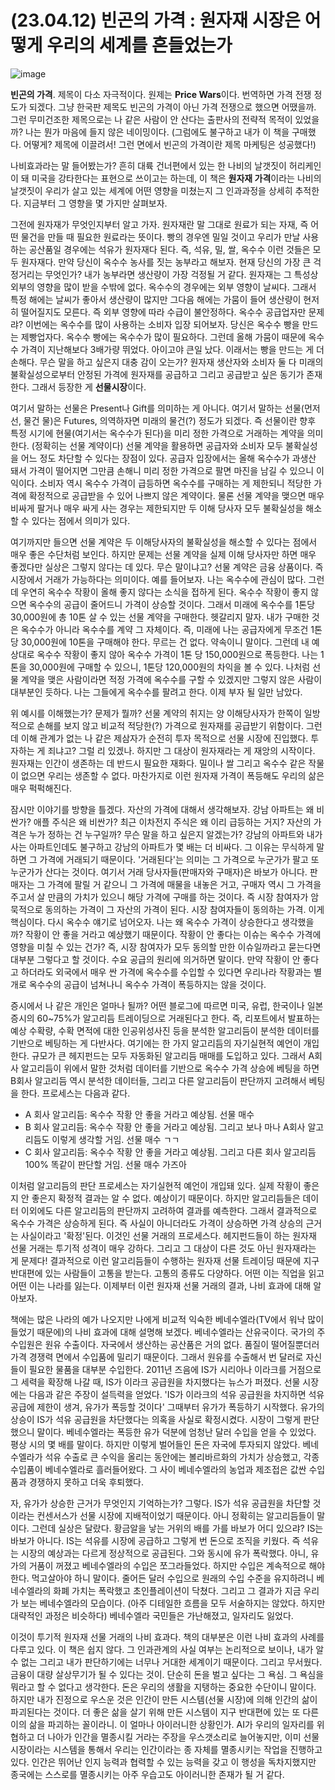 # (23.04.12) 빈곤의 가격 : 원자재 시장은 어떻게 우리의 세계를 흔들었는가

![image](https://postfiles.pstatic.net/MjAyNTA0MDRfMjc0/MDAxNzQzNzYxMDQ0MzI1.0-0-0-0-0-0-0-0-0-0-0-0-0-0-0-0-0-0-0-0-0-0-0-0-0-0-0-0-0-0-0-0-0.png/image.png?type=w773)

**빈곤의 가격**. 제목이 다소 자극적이다. 원제는 **Price Wars**이다. 번역하면 가격 전쟁 정도가 되겠다. 그냥 한국판 제목도 빈곤의 가격이 아닌 가격 전쟁으로 했으면 어땠을까. 그런 무미건조한 제목으로는 나 같은 사람이 안 산다는 출판사의 전략적 목적이 있었을까? 나는 뭔가 마음에 들지 않은 네이밍이다. (그럼에도 불구하고 내가 이 책을 구매했다. 어떻게? 제목에 이끌려서! 그런 면에서 빈곤의 가격이란 제목 마케팅은 성공했다!)

나비효과라는 말 들어봤는가? 흔히 대륙 건너편에서 있는 한 나비의 날갯짓이 허리케인이 돼 미국을 강타한다는 표현으로 쓰이고는 하는데, 이 책은 **원자재 가격**이라는 나비의 날갯짓이 우리가 살고 있는 세계에 어떤 영향을 미쳤는지 그 인과과정을 상세히 추적한다. 지금부터 그 영향을 몇 가지만 살펴보자.

그전에 원자재가 무엇인지부터 알고 가자. 원자재란 말 그대로 원료가 되는 자재, 즉 어떤 물건을 만들 때 필요한 원료라는 뜻이다. 빵의 경우엔 밀일 것이고 우리가 만날 사용하는 공산품일 경우에는 석유가 원자재다 된다. 즉, 석유, 밀, 쌀, 옥수수 이런 것들은 모두 원자재다. 만약 당신이 옥수수 농사를 짓는 농부라고 해보자. 현재 당신의 가장 큰 걱정거리는 무엇인가? 내가 농부라면 생산량이 가장 걱정될 거 같다. 원자재는 그 특성상 외부의 영향을 많이 받을 수밖에 없다. 옥수수의 경우에는 외부 영향이 날씨다. 그래서 특정 해에는 날씨가 좋아서 생산량이 많지만 그다음 해에는 가뭄이 들어 생산량이 현저히 떨어질지도 모른다. 즉 외부 영향에 따라 수급이 불안정하다. 옥수수 공급업자만 문제랴? 이번에는 옥수수를 많이 사용하는 소비자 입장 되어보자. 당신은 옥수수 빵을 만드는 제빵업자다. 옥수수 빵에는 옥수수가 많이 필요하다. 그런데 올해 가뭄이 때문에 옥수수 가격이 지난해보다 3배가량 뛰었다. 아이고야 큰일 났다. 이래서는 빵을 만드는 게 더 손해다. 무슨 말을 하고 싶은지 대충 감이 오는가? 원자재 생산자와 소비자 둘 다 미래의 불확실성으로부터 안정된 가격에 원자재를 공급하고 그리고 공급받고 싶은 동기가 존재한다. 그래서 등장한 게 **선물시장**이다.

여기서 말하는 선물은 Present나 Gift를 의미하는 게 아니다. 여기서 말하는 선물(먼저 선, 물건 물)은 Futures, 의역하자면 미래의 물건(?) 정도가 되겠다. 즉 선물이란 향후 특정 시기에 현물(여기서는 옥수수가 된다)을 미리 정한 가격으로 거래하는 계약을 의미한다. (정확히는 선물 계약이다) 선물 계약을 활용하면 공급자와 소비자 모두 불확실성을 어느 정도 차단할 수 있다는 장점이 있다. 공급자 입장에서는 올해 옥수수가 과생산 돼서 가격이 떨어지면 그만큼 손해니 미리 정한 가격으로 팔면 마진을 남길 수 있으니 이익이다. 소비자 역시 옥수수 가격이 급등하면 옥수수를 구매하는 게 제한되니 적당한 가격에 확정적으로 공급받을 수 있어 나쁘지 않은 계약이다. 물론 선물 계약을 맺으면 매우 비싸게 팔거나 매우 싸게 사는 경우는 제한되지만 두 이해 당사자 모두 불확실성을 해소할 수 있다는 점에서 의미가 있다.

여기까지만 들으면 선물 계약은 두 이해당사자의 불확실성을 해소할 수 있다는 점에서 매우 좋은 수단처럼 보인다. 하지만 문제는 선물 계약을 실제 이해 당사자만 하면 매우 좋겠다만 실상은 그렇지 않다는 데 있다. 무슨 말이냐고? 선물 계약은 금융 상품이다. 즉 시장에서 거래가 가능하다는 의미이다. 예를 들어보자. 나는 옥수수에 관심이 많다. 그런데 우연히 옥수수 작황이 올해 좋지 않다는 소식을 접하게 된다. 옥수수 작황이 좋지 않으면 옥수수의 공급이 줄어드니 가격이 상승할 것이다. 그래서 미래에 옥수수를 1톤당 30,000원에 총 10톤 살 수 있는 선물 계약을 구매한다. 헷갈리지 말자. 내가 구매한 것은 옥수수가 아니라 옥수수를 계약 그 자체이다. 즉, 미래에 나는 공급자에게 무조건 1톤 당 30,000원에 10톤을 구매해야 한다. 무르는 건 없다. 약속이니 말이다. 그런데 내 예상대로 옥수수 작황이 좋지 않아 옥수수 가격이 1톤 당 150,000원으로 폭등한다. 나는 1톤을 30,000원에 구매할 수 있으니, 1톤당 120,000원의 차익을 볼 수 있다. 나처럼 선물 계약을 맺은 사람이라면 적정 가격에 옥수수를 구할 수 있겠지만 그렇지 않은 사람이 대부분인 듯하다. 나는 그들에게 옥수수를 팔려고 한다. 이제 부자 될 일만 남았다.

위 예시를 이해했는가? 문제가 뭘까? 선물 계약의 취지는 양 이해당사자가 한쪽이 일방적으로 손해를 보지 않고 비교적 적당한(?) 가격으로 원자재를 공급받기 위함이다. 그런데 이해 관계가 없는 나 같은 제삼자가 순전히 투자 목적으로 선물 시장에 진입했다. 투자하는 게 죄냐고? 그럴 리 있겠나. 하지만 그 대상이 원자재라는 게 재앙의 시작이다. 원자재는 인간이 생존하는 데 반드시 필요한 재화다. 밀이나 쌀 그리고 옥수수 같은 작물이 없으면 우리는 생존할 수 없다. 마찬가지로 이런 원자재 가격이 폭등해도 우리의 삶은 매우 퍽퍽해진다.

잠시만 이야기를 방향을 틀겠다. 자산의 가격에 대해서 생각해보자. 강남 아파트는 왜 비싼가? 애플 주식은 왜 비싼가? 최근 이차전지 주식은 왜 이리 급등하는 거지? 자산의 가격은 누가 정하는 건 누구일까? 무슨 말을 하고 싶은지 알겠는가? 강남의 아파트와 내가 사는 아파트인데도 불구하고 강남의 아파트가 몇 배는 더 비싸다. 그 이유는 무식하게 말하면 그 가격에 거래되기 때문이다. '거래된다'는 의미는 그 가격으로 누군가가 팔고 또 누군가가 산다는 것이다. 여기서 거래 당사자들(판매자와 구매자)은 바보가 아니다. 판매자는 그 가격에 팔릴 거 같으니 그 가격에 매물을 내놓은 거고, 구매자 역시 그 가격을 주고서 살 만큼의 가치가 있으니 해당 가격에 구매를 하는 것이다. 즉 시장 참여자가 암묵적으로 동의하는 가격이 그 자산의 가격이 된다. 시장 참여자들이 동의하는 가격. 이게 핵심이다. 다시 옥수수 얘기로 넘어오자. 나는 왜 옥수수 가격이 상승한다고 생각했을까? 작황이 안 좋을 거라고 예상했기 때문이다. 작황이 안 좋다는 이슈는 옥수수 가격에 영향을 미칠 수 있는 건가? 즉, 시장 참여자가 모두 동의할 만한 이슈일까라고 묻는다면 대부분 그렇다고 할 것이다. 수요 공급의 원리에 의거하면 말이다. 만약 작황이 안 좋다고 하더라도 외국에서 매우 싼 가격에 옥수수를 수입할 수 있다면 우리나라 작황과는 별개로 옥수수의 공급이 넘쳐나니 옥수수 가격이 폭등하지는 않을 것이다.

증시에서 나 같은 개인은 얼마나 될까? 어떤 블로그에 따르면 미국, 유럽, 한국이나 일본 증시의 60~75%가 알고리듬 트레이딩으로 거래된다고 한다. 즉, 리포트에서 발표하는 예상 수확량, 수확 면적에 대한 인공위성사진 등을 분석한 알고리듬이 분석한 데이터를 기반으로 베팅하는 게 다반사다. 여기에는 한 가지 알고리듬의 자기실현적 예언이 개입한다. 규모가 큰 헤지펀드는 모두 자동화된 알고리듬 매매를 도입하고 있다. 그래서 A회사 알고리듬이 위에서 말한 것처럼 데이터를 기반으로 옥수수 가격 상승에 베팅을 하면 B회사 알고리듬 역시 분석한 데이터들, 그리고 다른 알고리듬이 판단까지 고려해서 베팅을 한다. 프로세스는 다음과 같다.

* A 회사 알고리듬: 옥수수 작황 안 좋을 거라고 예상됨. 선물 매수
* B 회사 알고리듬: 옥수수 작황 안 좋을 거라고 예상됨. 그리고 보나 마나 A회사 알고리듬도 이렇게 생각할 거임. 선물 매수 ㄱㄱ
* C 회사 알고리듬: 옥수수 작황 안 좋을 거라고 예상됨. 그리고 다른 회사 알고리듬 100% 똑같이 판단할 거임. 선물 매수 가즈아

이처럼 알고리듬의 판단 프로세스는 자기실현적 예언이 개입돼 있다. 실제 작황이 좋은지 안 좋은지 확정적 결과는 알 수 없다. 예상이기 때문이다. 하지만 알고리듬들은 데이터 이외에도 다른 알고리듬의 판단까지 고려하여 결과를 예측한다. 그래서 결과적으로 옥수수 가격은 상승하게 된다. 즉 사실이 아니더라도 가격이 상승하면 가격 상승의 근거는 사실이라고 '확정'된다. 이것인 선물 거래의 프로세스다. 헤지펀드들이 하는 원자재 선물 거래는 투기적 성격이 매우 강하다. 그리고 그 대상이 다른 것도 아닌 원자재라는 게 문제다! 결과적으로 이런 알고리듬들이 수행하는 원자재 선물 트레이딩 때문에 지구 반대편에 있는 사람들이 고통을 받는다. 고통의 종류도 다양하다. 어떤 이는 직업을 읽고 어떤 이는 나라를 잃는다. 이제부터 이런 원자재 선물 거래의 결과, 나비 효과에 대해 알아보자.

책에는 많은 나라의 예가 나오지만 나에게 비교적 익숙한 베네수엘라(TV에서 워낙 많이 들었기 때문에)의 나비 효과에 대해 설명해 보겠다. 베네수엘라는 산유국이다. 국가의 주 수입원은 원유 수출이다. 자국에서 생산하는 공산품은 거의 없다. 품질이 떨어질뿐더러 가격 경쟁력 면에서 수입품에 밀리기 때문이다. 그래서 원유를 수출해서 번 달러로 자신들이 필요한 물품을 대부분 수입한다. 2011년 즈음에 IS가 시리아나 이라크를 거점으로 그 세력을 확장해 나갈 때, IS가 이라크 공급원을 차지했다는 뉴스가 퍼졌다. 선물 시장에는 다음과 같은 주장이 설득력을 얻었다. 'IS가 이라크의 석유 공급원을 차지하면 석유 공급에 제한이 생겨, 유가가 폭등할 것이다' 그때부터 유가가 폭등하기 시작했다. 유가의 상승이 IS가 석유 공급원을 차단했다는 의혹을 사실로 확정시켰다. 시장이 그렇게 판단했으니 말이다. 베네수엘라는 폭등한 유가 덕분에 엄청난 달러 수입을 얻을 수 있었다. 평상 시의 몇 배를 말이다. 하지만 이렇게 벌어들인 돈은 자국에 투자되지 않았다. 베네수엘라가 석유 수출로 큰 수익을 올리는 동안에는 볼리바르화의 가치가 상승했고, 각종 수입품이 베네수엘라로 흘러들어왔다. 그 사이 베네수엘라의 농업과 제조접은 값싼 수입품과 경쟁하지 못하고 더욱 후퇴했다.

자, 유가가 상승한 근거가 무엇인지 기억하는가? 그렇다. IS가 석유 공급원을 차단할 것이라는 컨센서스가 선물 시장에 지배적이었기 때문이다. 아니 정확히는 알고리듬들이 말이다. 그런데 실상은 달랐다. 황금알을 낳는 거위의 배를 가를 바보가 어디 있으랴? IS는 바보가 아니다. IS는 석유를 시장에 공급하고 그렇게 번 돈으로 조직을 키웠다. 즉 석유는 시장의 예상과는 다르게 정상적으로 공급된다. 그와 동시에 유가 폭락했다. 아니, 유가의 거품이 꺼졌고 베네수엘라의 수입은 쪼그라들었다. 하지만 수입은 계속적으로 해야 한다. 먹고살아야 하니 말이다. 줄어든 달러 수입으로 원래의 수입 수준을 유지하려니 베네수엘라의 화폐 가치는 폭락했고 초인플레이션이 닥쳤다. 그리고 그 결과가 지금 우리가 보는 베네수엘라의 모습이다. (아주 디테일한 흐름을 모두 서술하지는 않았다. 하지만 대략적인 과정은 비슷하다) 베네수엘라 국민들은 가난해졌고, 일자리도 잃었다.

이것이 투기적 원자재 선물 거래의 나비 효과다. 책의 대부분은 이런 나비 효과의 사례를 다루고 있다. 이 책은 쉽지 않다. 그 인과관계의 사실 여부는 논리적으로 보이나, 내가 알 수 없는 그리고 내가 판단하기에는 너무나 거대한 세계이기 때문이다. 그리고 무서웠다. 금융이 대량 살상무기가 될 수 있다는 것이. 단순히 돈을 벌고 싶다는 그 욕심. 그 욕심을 뭐라고 할 수 없다고 생각한다. 돈은 우리의 생활을 지탱하는 중요한 수단이니 말이다. 하지만 내가 진정으로 우스운 것은 인간이 만든 시스템(선물 시장)에 의해 인간의 삶이 파괴된다는 것이다. 더 좋은 삶을 살기 위해 만든 시스템이 지구 반대편에 있는 또 다른 이의 삶을 파괴하는 꼴이라니. 이 얼마나 아이러니한 상황인가. AI가 우리의 일자리를 위협하고 더 나아가 인간을 멸종시킬 거라는 주장을 우스갯소리로 늘어놓지만, 이미 선물 시장이라는 시스템을 통해서 우리는 인간이라는 종 자체를 멸종시키는 작업을 진행하고 있다. 인간은 뛰어난 인지 능력과 협력할 수 있는 능력을 갖고 이 행성을 독차지했지만 종국에는 스스로를 멸종시키는 아주 우습고도 아이러니한 존재가 될 거 같다.

